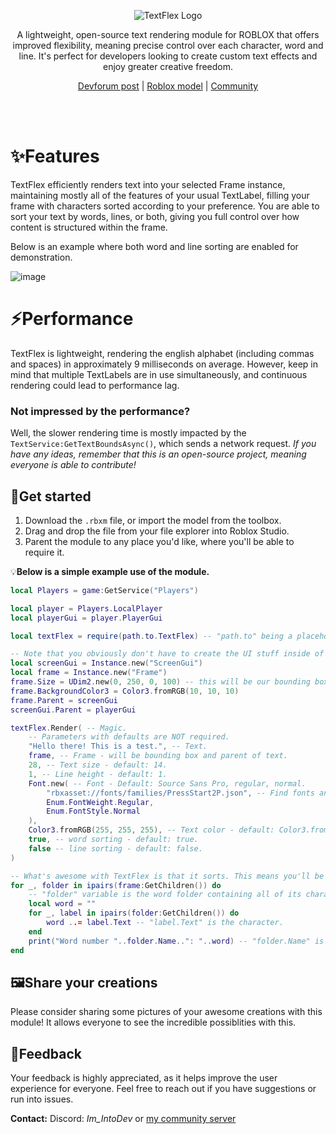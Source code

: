 <div align="center">

![TextFlex Logo](https://github.com/user-attachments/assets/be6665b0-a308-460c-917f-b87ab1a7d1f9)

</div>

<p align="center">A lightweight, open-source text rendering module for ROBLOX that offers improved flexibility, meaning precise control over each character, word and line. It's perfect for developers looking to create custom text effects and enjoy greater creative freedom.</p>
<div align="center">

[Devforum post](https://devforum.roblox.com/t/textflex-new-creative-opportunities-with-text-for-roblox-developers-open-source/3164881) | [Roblox model](https://create.roblox.com/store/asset/138658986432597/TextFlex) | [Community](https://discord.gg/R9hp2vbpP5)

</div>
<br><br/>

# ✨Features
TextFlex efficiently renders text into your selected Frame instance, maintaining mostly all of the features of your usual TextLabel, filling your frame with characters sorted according to your preference. You are able to sort your text by words, lines, or both, giving you full control over how content is structured within the frame.

Below is an example where both word and line sorting are enabled for demonstration.

![image](https://github.com/user-attachments/assets/4450b178-8d92-40bd-a711-993d2adb44fd)

# ⚡Performance
TextFlex is lightweight, rendering the english alphabet (including commas and spaces) in approximately 9 milliseconds on average. However, keep in mind that multiple TextLabels are in use simultaneously, and continuous rendering could lead to performance lag.

### Not impressed by the performance?
Well, the slower rendering time is mostly impacted by the `TextService:GetTextBoundsAsync()`, which sends a network request.
*If you have any ideas, remember that this is an open-source project, meaning everyone is able to contribute!*

## 🚀Get started
1. Download the `.rbxm` file, or import the model from the toolbox.
2. Drag and drop the file from your file explorer into Roblox Studio.
3. Parent the module to any place you'd like, where you'll be able to require it.

💡**Below is a simple example use of the module.**
```lua
local Players = game:GetService("Players")

local player = Players.LocalPlayer
local playerGui = player.PlayerGui

local textFlex = require(path.to.TextFlex) -- "path.to" being a placeholder, so replace with actual path.

-- Note that you obviously don't have to create the UI stuff inside of a script. It can be premade in the editor, which is optimal anyways.
local screenGui = Instance.new("ScreenGui")
local frame = Instance.new("Frame")
frame.Size = UDim2.new(0, 250, 0, 100) -- this will be our bounding box size of the text.
frame.BackgroundColor3 = Color3.fromRGB(10, 10, 10)
frame.Parent = screenGui
screenGui.Parent = playerGui

textFlex.Render( -- Magic.
	-- Parameters with defaults are NOT required.
	"Hello there! This is a test.", -- Text.
	frame, -- Frame - will be bounding box and parent of text.
	28, -- Text size - default: 14.
	1, -- Line height - default: 1.
	Font.new( -- Font - Default: Source Sans Pro, regular, normal.
		"rbxasset://fonts/families/PressStart2P.json", -- Find fonts and their urls at https://create.roblox.com/docs/reference/engine/datatypes/Font.
		Enum.FontWeight.Regular,
		Enum.FontStyle.Normal
	),
	Color3.fromRGB(255, 255, 255), -- Text color - default: Color3.fromRGB(0, 0, 0).
	true, -- word sorting - default: true.
	false -- line sorting - default: false.
)

-- What's awesome with TextFlex is that it sorts. This means you'll be able to access and individually modify every character, word and line. In this case we only turned on word sorting.
for _, folder in ipairs(frame:GetChildren()) do
	-- "folder" variable is the word folder containing all of its characters.
	local word = ""
	for _, label in ipairs(folder:GetChildren()) do
		word ..= label.Text -- "label.Text" is the character.
	end
	print("Word number "..folder.Name..": "..word) -- "folder.Name" is the index of the word - this means you can access specific words by looking for the index: frame[tostring(index_here)].
end
```

## 🖼️Share your creations
Please consider sharing some pictures of your awesome creations with this module! It allows everyone to see the incredible possiblities with this.

## 💬Feedback
Your feedback is highly appreciated, as it helps improve the user experience for everyone. Feel free to reach out if you have suggestions or run into issues.

**Contact:** Discord: *Im_IntoDev* or [my community server](https://discord.gg/R9hp2vbpP5)
